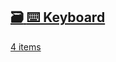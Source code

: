 ## [🗃️<!-- --> <!-- -->⌨️ Keyboard](/react-native-keyboard-controller/pr-preview/pr-1149/docs/api/hooks/keyboard/use-keyboard-animation.md)

[4 items](/react-native-keyboard-controller/pr-preview/pr-1149/docs/api/hooks/keyboard/use-keyboard-animation.md)
